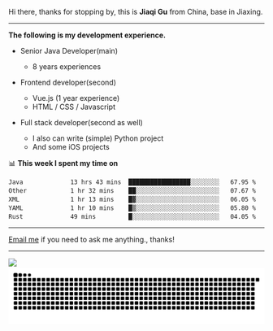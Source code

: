 Hi there, thanks for stopping by, this is **Jiaqi Gu** from China, base in Jiaxing.

---

**The following is my development experience.**

- Senior Java Developer(main)
  - 8 years experiences

- Frontend developer(second)
  - Vue.js (1 year experience)
  - HTML / CSS / Javascript
  
- Full stack developer(second as well)
  - I also can write (simple) Python project
  - And some iOS projects

📊 **This week I spent my time on**
<!--START_SECTION:waka-->

```txt
Java             13 hrs 43 mins  █████████████████░░░░░░░░   67.95 %
Other            1 hr 32 mins    ██░░░░░░░░░░░░░░░░░░░░░░░   07.67 %
XML              1 hr 13 mins    █▓░░░░░░░░░░░░░░░░░░░░░░░   06.05 %
YAML             1 hr 10 mins    █▒░░░░░░░░░░░░░░░░░░░░░░░   05.80 %
Rust             49 mins         █░░░░░░░░░░░░░░░░░░░░░░░░   04.05 %
```

<!--END_SECTION:waka-->

---

[Email me](mailto:htk2klwgr@mozmail.com?subject=Hiring_from_GitHub) if you need to ask me anything., thanks!

---

![]( https://visitor-badge.glitch.me/badge?page_id=githubgujiaqi)
![]( https://github.com/droid-Q/droid-Q/raw/output/github-contribution-grid-snake.svg#gh-dark-mode-only)
